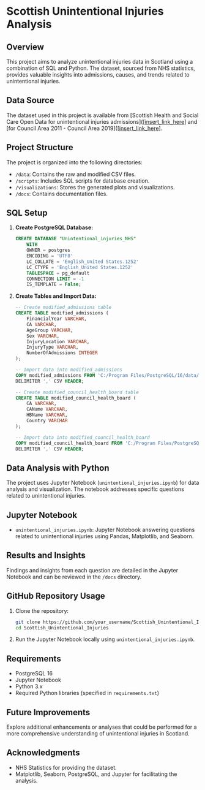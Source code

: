 # Scottish Unintentional Injuries Analysis

## Overview

This project aims to analyze unintentional injuries data in Scotland using a combination of SQL and Python. The dataset, sourced from NHS statistics, provides valuable insights into admissions, causes, and trends related to unintentional injuries.

## Data Source

The dataset used in this project is available from [Scottish Health and Social Care Open Data for unintentional injuries admissions]([[insert_link_here](https://www.opendata.nhs.scot/dataset/unintentional-injuries/resource/aee43295-2a13-48f6-bf05-92769ca7c6cf)] and [for Council Area 2011 - Council Area 2019]([[insert_link_here](https://www.opendata.nhs.scot/dataset/geography-codes-and-labels)].

## Project Structure

The project is organized into the following directories:

- `/data`: Contains the raw and modified CSV files.
- `/scripts`: Includes SQL scripts for database creation.
- `/visualizations`: Stores the generated plots and visualizations.
- `/docs`: Contains documentation files.

## SQL Setup

1. **Create PostgreSQL Database:**
    ```sql
    CREATE DATABASE "Unintentional_injuries_NHS"
        WITH
        OWNER = postgres
        ENCODING = 'UTF8'
        LC_COLLATE = 'English_United States.1252'
        LC_CTYPE = 'English_United States.1252'
        TABLESPACE = pg_default
        CONNECTION LIMIT = -1
        IS_TEMPLATE = False;
    ```

2. **Create Tables and Import Data:**
    ```sql
    -- Create modified_admissions table
    CREATE TABLE modified_admissions (
        FinancialYear VARCHAR,
        CA VARCHAR,
        AgeGroup VARCHAR,
        Sex VARCHAR,
        InjuryLocation VARCHAR,
        InjuryType VARCHAR,
        NumberOfAdmissions INTEGER
    );

    -- Import data into modified_admissions
    COPY modified_admissions FROM 'C:/Program Files/PostgreSQL/16/data/Data_copy/modified_admissions.csv'
    DELIMITER ',' CSV HEADER;

    -- Create modified_council_health_board table
    CREATE TABLE modified_council_health_board (
        CA VARCHAR,
        CAName VARCHAR,
        HBName VARCHAR,
        Country VARCHAR
    );

    -- Import data into modified_council_health_board
    COPY modified_council_health_board FROM 'C:/Program Files/PostgreSQL/16/data/Data_copy/modified_council_health_board.csv'
    DELIMITER ',' CSV HEADER;
    ```

## Data Analysis with Python

The project uses Jupyter Notebook (`unintentional_injuries.ipynb`) for data analysis and visualization. The notebook addresses specific questions related to unintentional injuries.

## Jupyter Notebook

- `unintentional_injuries.ipynb`: Jupyter Notebook answering questions related to unintentional injuries using Pandas, Matplotlib, and Seaborn.

## Results and Insights

Findings and insights from each question are detailed in the Jupyter Notebook and can be reviewed in the `/docs` directory.

## GitHub Repository Usage

1. Clone the repository:
    ```bash
    git clone https://github.com/your_username/Scottish_Unintentional_Injuries.git
    cd Scottish_Unintentional_Injuries
    ```

2. Run the Jupyter Notebook locally using `unintentional_injuries.ipynb`.

## Requirements

- PostgreSQL 16
- Jupyter Notebook
- Python 3.x
- Required Python libraries (specified in `requirements.txt`)

## Future Improvements

Explore additional enhancements or analyses that could be performed for a more comprehensive understanding of unintentional injuries in Scotland.

## Acknowledgments

- NHS Statistics for providing the dataset.
- Matplotlib, Seaborn, PostgreSQL, and Jupyter for facilitating the analysis.


